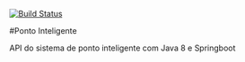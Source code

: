 [![Build Status](https://travis-ci.org/jonathancmps/ponto-inteligente-api.svg?branch=master)](https://travis-ci.org/jonathancmps/ponto-inteligente-api)

#Ponto Inteligente

API do sistema de ponto inteligente com Java 8 e Springboot